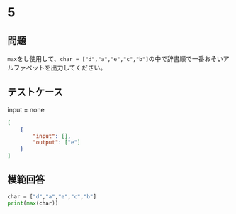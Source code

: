# 5
## 問題

`max`をし使用して、`char = ["d","a","e","c","b"]`の中で辞書順で一番おそいアルファベットを出力してください。

## テストケース
input = none
```json
[
	{
		"input": [],
		"output": ["e"]
	}
]
```

## 模範回答
```python
char = ["d","a","e","c","b"]
print(max(char))
```
